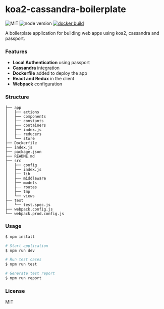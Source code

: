koa2-cassandra-boilerplate
==========================

![MIT](https://img.shields.io/npm/l/express.svg) ![node version](https://img.shields.io/badge/node-v6.3.0-green.svg) [![docker build](https://img.shields.io/docker/automated/superalsrk/koa2-boilerplate.svg)](https://hub.docker.com/r/superalsrk/koa2-boilerplate/builds/)

A boilerplate application for building web apps using koa2, cassandra and passport.

### Features

- **Local Authentication** using passport
- **Cassandra** integration
- **Dockerfile** added to deploy the app
- **React and Redux** in the client
- **Webpack** configuration

### Structure
```
├── app
│   ├── actions
│   ├── components
│   ├── constants
│   ├── containers
│   ├── index.js
│   ├── reducers
│   └── store
├── Dockerfile
├── index.js
├── package.json
├── README.md
├── src
│   ├── config
│   ├── index.js
│   ├── lib
│   ├── middleware
│   ├── models
│   ├── routes
│   ├── tmp
│   └── views
├── test
│   └── test.spec.js
├── webpack.config.js
└── webpack.prod.config.js

```

### Usage

```bash
$ npm install 

# Start application
$ npm run dev

# Run test cases
$ npm run test

# Generate test report
$ npm run report
```

### License

MIT


